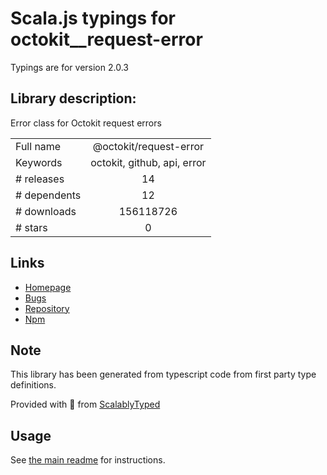 
# Scala.js typings for octokit__request-error

Typings are for version 2.0.3

## Library description:
Error class for Octokit request errors

|                    |                 |
| ------------------ | :-------------: |
| Full name          | @octokit/request-error |
| Keywords           | octokit, github, api, error |
| # releases         | 14 |
| # dependents       | 12 |
| # downloads        | 156118726 |
| # stars            | 0 |

## Links
- [Homepage](https://github.com/octokit/request-error.js#readme)
- [Bugs](https://github.com/octokit/request-error.js/issues)
- [Repository](https://github.com/octokit/request-error.js)
- [Npm](https://www.npmjs.com/package/%40octokit%2Frequest-error)
    


## Note
This library has been generated from typescript code from first party type definitions.

Provided with :purple_heart: from [ScalablyTyped](https://github.com/oyvindberg/ScalablyTyped)

## Usage
See [the main readme](../../readme.md) for instructions.


